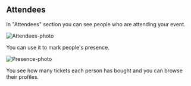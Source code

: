 ## Attendees

In "Attendees" section you can see people who are attending your event.

<img src="/images/attendees.svg" alt="Attendees-photo"/>

You can use it to mark people's presence.

<img src="/images/presence.svg" alt="Presence-photo"/>

You see how many tickets each person has bought and you can browse their profiles.
